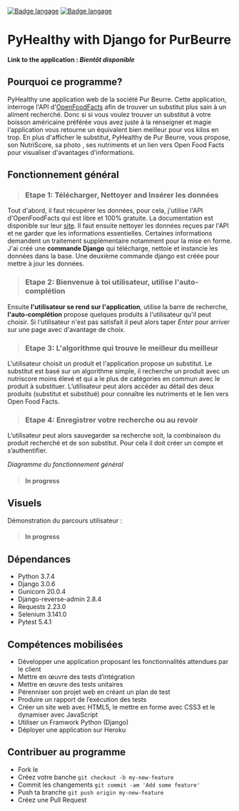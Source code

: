 [![Badge langage](https://img.shields.io/static/v1?label=langage&message=Français&color=blue)](https://github.com/GuillaumeStaub/pyhealthy_web/blob/master/README_fr.md)
[![Badge langage](https://img.shields.io/static/v1?label=langage&message=English&color=blue)](https://github.com/GuillaumeStaub/pyhealthy_web/blob/master/README.md)

# PyHealthy with Django for PurBeurre
**Link to the application : *Bientôt disponible***

## Pourquoi ce programme?
PyHealthy une application web de la société Pur Beurre. Cette application, interroge l'API d'[OpenFoodFacts](https://fr.openfoodfacts.org) afin de trouver un substitut plus sain à un aliment recherché. Donc si si vous voulez trouver un substitut à votre boisson américaine préférée vous avez juste à la renseigner et magie l'application vous retourne un équivalent bien meilleur pour vos kilos en trop. En plus d'afficher le substitut, PyHealthy de Pur Beurre, vous propose, son NutriScore, sa photo , ses nutriments et un lien vers Open Food Facts pour visualiser d'avantages d'informations.

## Fonctionnement général
> ### Etape 1: Télécharger, Nettoyer and Insérer les données

Tout d'abord, il faut récupérer les données, pour cela, j'utilise l'API d'OpenFoodFacts qui est libre et 100% gratuite. La documentation est disponible sur leur [site](https://en.wiki.openfoodfacts.org/API/Read/Search).
Il faut ensuite nettoyer les données reçues par l'API et ne garder que les informations essentielles. Certaines informations demandent un traitement supplémentaire notamment pour la mise en forme. 
J'ai créé une **commande Django** qui télécharge, nettoie et instancie les données dans la base. 
Une deuxième commande django est créée pour mettre à jour les données. 

> ### Etape 2: Bienvenue à toi utilisateur, utilise l'auto-complétion

Ensuite **l'utilisateur se rend sur l'application**, utilise la barre de recherche, **l'auto-complétion** propose quelques produits à l'utilisateur qu'il peut choisir. Si l'utilisateur n'est pas satisfait il peut alors taper *Enter* pour arriver sur une page avec d'avantage de choix. 

> ### Etape 3: L'algorithme qui trouve le meilleur du meilleur

L'utilisateur choisit un produit et l'application propose un substitut. Le substitut est basé sur un algorithme simple, il recherche un produit avec un nutriscore moins élevé et qui a le plus de catégories en commun avec le produit à substituer. 
L’utilisateur peut alors accéder au détail des deux produits (substitut et substitué) pour connaître les nutriments et le lien vers Open Food Facts.

> ### Etape 4: Enregistrer votre recherche ou au revoir

L’utilisateur peut alors sauvegarder sa recherche soit, la combinaison du produit recherché et de son substitut.  Pour cela il doit créer un compte et s’authentifier. 

*Diagramme du fonctionnement général*
> #### In progress

## Visuels
Démonstration du parcours utilisateur :

> #### In progress

## Dépendances
* Python 3.7.4
* Django 3.0.6
* Gunicorn 20.0.4
* Django-reverse-admin 2.8.4
* Requests 2.23.0
* Selenium 3.141.0
* Pytest 5.4.1

## Compétences mobilisées
* Développer une application proposant les fonctionnalités attendues par le client
* Mettre en œuvre des tests d’intégration
* Mettre en œuvre des tests unitaires
* Pérenniser son projet web en créant un plan de test
* Produire un rapport de l’exécution des tests
* Créer un site web avec HTML5, le mettre en forme avec CSS3 et le dynamiser avec JavaScript
* Utiliser un Framwork Python (Django)
* Déployer une application sur Heroku

## Contribuer au programme
* Fork le
* Créez votre banche `git checkout -b my-new-feature`
* Commit les changements `git commit -am 'Add some feature'`
* Push ta branche `git push origin my-new-feature`
* Créez une Pull Request